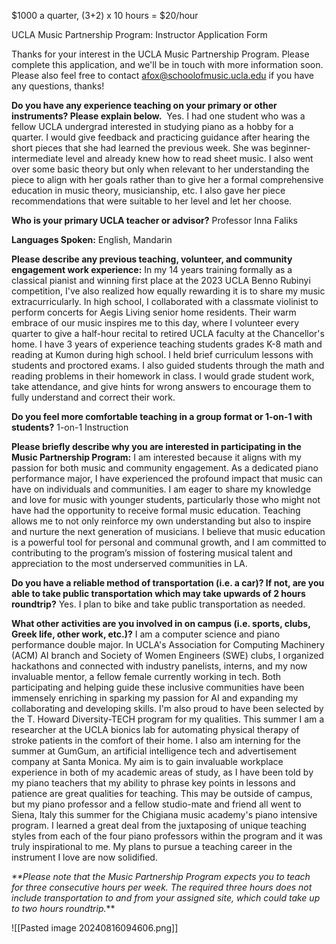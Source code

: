 $1000 a quarter, (3+2) x 10 hours = $20/hour

UCLA Music Partnership Program: Instructor Application Form

Thanks for your interest in the UCLA Music Partnership Program. Please complete this application, and we'll be in touch with more information soon. Please also feel free to contact afox@schoolofmusic.ucla.edu if you have any questions, thanks!


**Do you have any experience teaching on your primary or other instruments? Please explain below.** 
Yes. I had one student who was a fellow UCLA undergrad interested in studying piano as a hobby for a quarter. I would give feedback and practicing guidance after hearing the short pieces that she had learned the previous week. She was beginner-intermediate level and already knew how to read sheet music. I also went over some basic theory but only when relevant to her understanding the piece to align with her goals rather than to give her a formal comprehensive education in music theory, musicianship, etc. I also gave her piece recommendations that were suitable to her level and let her choose. 

**Who is your primary UCLA teacher or advisor?** Professor Inna Faliks

**Languages Spoken:** English, Mandarin

**Please describe any previous teaching, volunteer, and community engagement work experience:**
In my 14 years training formally as a classical pianist and winning first place at the 2023 UCLA Benno Rubinyi competition, I've also realized how equally rewarding it is to share my music extracurricularly. In high school, I collaborated with a classmate violinist to perform concerts for Aegis Living senior home residents. Their warm embrace of our music inspires me to this day, where I volunteer every quarter to give a half-hour recital to retired UCLA faculty at the Chancellor's home.
I have 3 years of experience teaching students grades K-8 math and reading at Kumon during high school. I held brief curriculum lessons with students and proctored exams. I also guided students through the math and reading problems in their homework in class. I would grade student work, take attendance, and give hints for wrong answers to encourage them to fully understand and correct their work. 

**Do you feel more comfortable teaching in a group format or 1-on-1 with students?**
1-on-1 Instruction

**Please briefly describe why you are interested in participating in the Music Partnership Program:**
I am interested because it aligns with my passion for both music and community engagement. As a dedicated piano performance major, I have experienced the profound impact that music can have on individuals and communities. I am eager to share my knowledge and love for music with younger students, particularly those who might not have had the opportunity to receive formal music education. Teaching allows me to not only reinforce my own understanding but also to inspire and nurture the next generation of musicians. I believe that music education is a powerful tool for personal and communal growth, and I am committed to contributing to the program’s mission of fostering musical talent and appreciation to the most underserved communities in LA.

**Do you have a reliable method of transportation (i.e. a car)? If not, are you able to take public transportation which may take upwards of 2 hours roundtrip?**
Yes. I plan to bike and take public transportation as needed.

**What other activities are you involved in on campus (i.e. sports, clubs, Greek life, other work, etc.)?**
I am a computer science and piano performance double major. In UCLA's Association for Computing Machinery (ACM) AI branch and Society of Women Engineers (SWE) clubs, I organized hackathons and connected with industry panelists, interns, and my now invaluable mentor, a fellow female currently working in tech. Both participating and helping guide these inclusive communities have been immensely enriching in sparking my passion for AI and expanding my collaborating and developing skills. I'm also proud to have been selected by the T. Howard Diversity-TECH program for my qualities. 
This summer I am a researcher at the UCLA bionics lab for automating physical therapy of stroke patients in the comfort of their home. I also am interning for the summer at GumGum, an artificial intelligence tech and advertisement company at Santa Monica. My aim is to gain invaluable workplace experience in both of my academic areas of study, as I have been told by my piano teachers that my ability to phrase key points in lessons and patience are great qualities for teaching. 
This may be outside of campus, but my piano professor and a fellow studio-mate and friend all went to Siena, Italy this summer for the Chigiana music academy's piano intensive program. I learned a great deal from the juxtaposing of unique teaching styles from each of the four piano professors within the program and it was truly inspirational to me. My plans to pursue a teaching career in the instrument I love are now solidified. 


_**Please note that the Music Partnership Program expects you to teach for three consecutive hours per week. The required three hours does not include transportation to and from your assigned site, which could take up to two hours roundtrip._** 

![[Pasted image 20240816094606.png]]